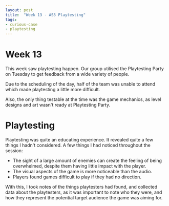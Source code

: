```yaml
---
layout: post
title:  "Week 13 - AS3 Playtesting"
tags: 
- curious-case
- playtesting
---
```

# Week 13
This week saw playtesting happen. 
Our group utilised the Playtesting Party on Tuesday to get 
feedback from a wide variety of people. 

Due to the scheduling of the day, half of the team was unable to attend
which made playtesting a little more difficult. 

Also, the only thing testable at the time was the game mechanics, 
as level designs and art wasn't ready at Playtesting Party.

# Playtesting
Playtesting was quite an educating experience.
It revealed quite a few things I hadn't considered.
A few things I had noticed throughout the session:
- The sight of a large amount of enemies can create the feeling of being overwhelmed, despite them having little impact with the player.
- The visual aspects of the game is more noticeable than the audio.
- Players found games difficult to play if they had no direction.

With this, I took notes of the things playtesters had found, and collected data about the playtesters,
as it was important to note who they were, and how they represent the potential target audience the 
game was aiming for.


